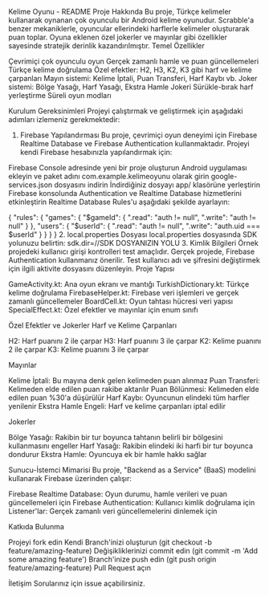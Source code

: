 Kelime Oyunu - README
Proje Hakkında
Bu proje, Türkçe kelimeler kullanarak oynanan çok oyunculu bir Android kelime oyunudur. Scrabble'a benzer mekaniklerle, oyuncular ellerindeki harflerle kelimeler oluşturarak puan toplar. Oyuna eklenen özel jokerler ve mayınlar gibi özellikler sayesinde stratejik derinlik kazandırılmıştır.
Temel Özellikler

Çevrimiçi çok oyunculu oyun
Gerçek zamanlı hamle ve puan güncellemeleri
Türkçe kelime doğrulama
Özel efektler: H2, H3, K2, K3 gibi harf ve kelime çarpanları
Mayın sistemi: Kelime İptali, Puan Transferi, Harf Kaybı vb.
Joker sistemi: Bölge Yasağı, Harf Yasağı, Ekstra Hamle Jokeri
Sürükle-bırak harf yerleştirme
Süreli oyun modları

Kurulum Gereksinimleri
Projeyi çalıştırmak ve geliştirmek için aşağıdaki adımları izlemeniz gerekmektedir:
1. Firebase Yapılandırması
   Bu proje, çevrimiçi oyun deneyimi için Firebase Realtime Database ve Firebase Authentication kullanmaktadır. Projeyi kendi Firebase hesabınızla yapılandırmak için:

Firebase Console adresinde yeni bir proje oluşturun
Android uygulaması ekleyin ve paket adını com.example.kelimeoyunu olarak girin
google-services.json dosyasını indirin
İndirdiğiniz dosyayı app/ klasörüne yerleştirin
Firebase konsolunda Authentication ve Realtime Database hizmetlerini etkinleştirin
Realtime Database Rules'u aşağıdaki şekilde ayarlayın:

{
 "rules": {
  "games": {
   "$gameId": {
    ".read": "auth != null",
    ".write": "auth != null"
   }
 },
 "users": {
  "$userId": {
   ".read": "auth != null",
   ".write": "auth.uid === $userId"
   }
  }
 }
}
2. local.properties Dosyası
   local.properties dosyasında SDK yolunuzu belirtin:
   sdk.dir=//SDK DOSYANIZIN YOLU
3. Kimlik Bilgileri
   Örnek projedeki kullanıcı girişi kontrolleri test amaçlıdır. Gerçek projede, Firebase Authentication kullanmanız önerilir. Test kullanıcı adı ve şifresini değiştirmek için ilgili aktivite dosyasını düzenleyin.
   Proje Yapısı

GameActivity.kt: Ana oyun ekranı ve mantığı
TurkishDictionary.kt: Türkçe kelime doğrulama
FirebaseHelper.kt: Firebase veri işlemleri ve gerçek zamanlı güncellemeler
BoardCell.kt: Oyun tahtası hücresi veri yapısı
SpecialEffect.kt: Özel efektler ve mayınlar için enum sınıfı

Özel Efektler ve Jokerler
Harf ve Kelime Çarpanları

H2: Harf puanını 2 ile çarpar
H3: Harf puanını 3 ile çarpar
K2: Kelime puanını 2 ile çarpar
K3: Kelime puanını 3 ile çarpar

Mayınlar

Kelime İptali: Bu mayına denk gelen kelimeden puan alınmaz
Puan Transferi: Kelimeden elde edilen puan rakibe aktarılır
Puan Bölünmesi: Kelimeden elde edilen puan %30'a düşürülür
Harf Kaybı: Oyuncunun elindeki tüm harfler yenilenir
Ekstra Hamle Engeli: Harf ve kelime çarpanları iptal edilir

Jokerler

Bölge Yasağı: Rakibin bir tur boyunca tahtanın belirli bir bölgesini kullanmasını engeller
Harf Yasağı: Rakibin elindeki iki harfi bir tur boyunca dondurur
Ekstra Hamle: Oyuncuya ek bir hamle hakkı sağlar

Sunucu-İstemci Mimarisi
Bu proje, "Backend as a Service" (BaaS) modelini kullanarak Firebase üzerinden çalışır:

Firebase Realtime Database: Oyun durumu, hamle verileri ve puan güncellemeleri için
Firebase Authentication: Kullanıcı kimlik doğrulama için
Listener'lar: Gerçek zamanlı veri güncellemelerini dinlemek için

Katkıda Bulunma

Projeyi fork edin
Kendi Branch'inizi oluşturun (git checkout -b feature/amazing-feature)
Değişikliklerinizi commit edin (git commit -m 'Add some amazing feature')
Branch'inize push edin (git push origin feature/amazing-feature)
Pull Request açın

İletişim
Sorularınız için issue açabilirsiniz.